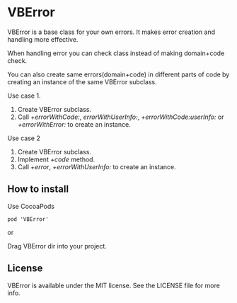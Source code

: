VBError
===========

VBError is a base class for your own errors. It makes error creation and handling more effective.

When handling error you can check class instead of making domain+code check. 

You can also create same errors(domain+code) in different parts of code by creating an instance of the same VBError subclass.

Use case 1.

1. Create VBError subclass.
2. Call <i>+errorWithCode:</i>, <i>errorWithUserInfo:</i>, <i>+errorWithCode:userInfo:</i> or <i>+errorWithError:</i> to create an instance.

Use case 2

1. Create VBError subclass.
2. Implement <i>+code</i> method.
3. Call <i>+error</i>, <i>+errorWithUserInfo:</i> to create an instance.

## How to install
Use CocoaPods

    pod 'VBError'

or

Drag VBError dir into your project.

## License
VBError is available under the MIT license. See the LICENSE file for more info.

